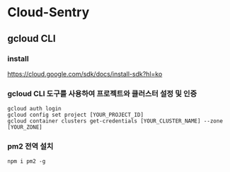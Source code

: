 # Cloud-Sentry

## gcloud CLI
### install
https://cloud.google.com/sdk/docs/install-sdk?hl=ko

### gcloud CLI 도구를 사용하여 프로젝트와 클러스터 설정 및 인증
```
gcloud auth login
gcloud config set project [YOUR_PROJECT_ID]
gcloud container clusters get-credentials [YOUR_CLUSTER_NAME] --zone [YOUR_ZONE]
```

### pm2 전역 설치
```
npm i pm2 -g
```